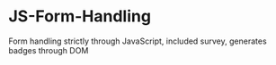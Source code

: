 # JS-Form-Handling
Form handling strictly through JavaScript, included survey, generates badges through DOM
